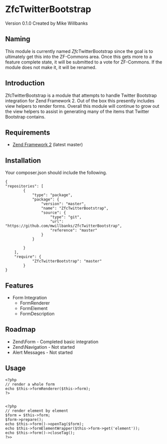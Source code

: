 ZfcTwitterBootstrap
===================
Version 0.1.0 Created by Mike Willbanks

Naming
------

This module is currently named *Zfc*TwitterBootstrap since the goal is to
ultimately get this into the ZF-Commons area.  Once this gets more to a
feature complete state, it will be submitted to a vote for ZF-Commons.
If the module does not make it, it will be renamed.

Introduction
------------

ZfcTwitterBootstrap is a module that attempts to handle Twitter Bootstrap
integration for Zend Framework 2.  Out of the box this presently includes
view helpers to render forms.  Overall this module will continue to grow
out the view helpers to assist in generating many of the items that Twitter
Bootstrap contains.

Requirements
------------

* [Zend Framework 2](https://github.com/zendframework/zf2) (latest master)

Installation
------------
Your composer.json should include the following. 

	{
	"repositories": [
	        {
	            "type": "package",
	            "package": {
	                "version": "master",
	                "name": "ZfcTwitterBootstrap",
	                "source": {
	                    "type": "git",
	                    "url": "https://github.com/mwillbanks/ZfcTwitterBootstrap",
	                    "reference": "master"
	                } 
	            }

	        }
	    ],
		"require": {
		        "ZfcTwitterBootstrap": "master"
		    }
    }
 

Features
--------
* Form Integration
  * FormRenderer
  * FormElement
  * FormDescription

Roadmap
-------

* Zend\Form - Completed basic integration
* Zend\Navigation - Not started
* Alert Messages - Not started

Usage
-----

    <?php
    // render a whole form
    echo $this->formRenderer($this->form);
    ?>


    <?php
    // render element by element
    $form = $this->form;
    $form->prepare();
    echo $this->form()->openTag($form);
    echo $this->formElementWrapper($this->form->get('element'));
    echo $this->form()->closeTag();
    ?>>
